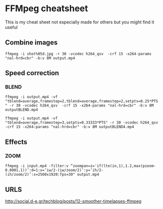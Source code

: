 # FFMpeg cheatsheet
This is my cheat sheet not especially made for others but you might find it useful

## Combine images
``
ffmpeg -i shot%05d.jpg -r 30 -vcodec h264_qsv  -crf 15 -x264-params "nal-hrd=cbr" -b:v 8M output.mp4
``
## Speed correction
### BLEND
``
ffmpeg -i output.mp4 -vf "tblend=average,framestep=2,tblend=average,framestep=2,setpts=0.25*PTS" -r 30 -vcodec h264_qsv  -crf 15 -x264-params "nal-hrd=cbr" -b:v 8M outputBLEND.mp4
``

``
ffmpeg -i output.mp4 -vf "tblend=average,framestep=3,setpts=0.33333*PTS" -r 30 -vcodec h264_qsv  -crf 15 -x264-params "nal-hrd=cbr" -b:v 8M outputBLEND4.mp4
``

## Effects
### ZOOM
```ffmpeg -i input.mp4 -filter:v “zoompan=z='if(lte(in,1),1.2,max(pzoom-0.0001,1))’:d=1:x=’iw/2-(iw/zoom/2)’:y=’ih/2-(ih/zoom/2)’:s=2560x1920:fps=30" output.mp4```

## URLS

http://social.d-e.gr/techblog/posts/12-smoother-timelapses-ffmpeg
